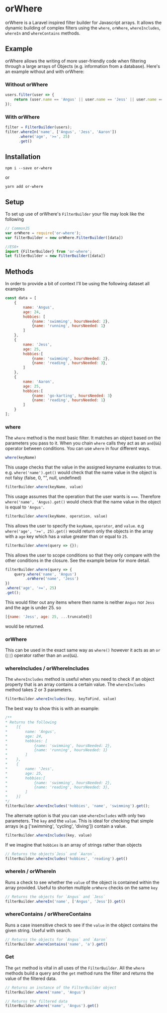 # orWhere
orWhere is a Laravel inspired filter builder for Javascript arrays. It allows the dynamic building of complex filters using the `where`, `orWhere`, `whereIncludes`, `whereIn` and `whereContains` methods.

## Example
orWhere allows the writing of more user-friendly code when filtering through a large arrays of Objects (e.g. information from a database). Here's an example without and with orWhere:

### Without orWhere
```javascript
users.filter(user => {
    return (user.name == 'Angus' || user.name == 'Jess' || user.name == 'Aaron') && user.age >= 25;
});

```

### With orWhere
```javascript
filter = FilterBuilder(users);
filter.whereIn('name', ['Angus', 'Jess', 'Aaron'])
      .where('age', '>=', 25)
      .get()
```

## Installation

```shell
npm i --save or-where
```
or
```shell
yarn add or-where
```

## Setup

To set up use of orWhere's `FilterBuilder` your file may look like the following

```javascript
// CommonJS
var orWhere = require('or-where');
var filterBuilder = new orWhere.FilterBuilder([data])

//ES6+
import {FilterBuilder} from 'or-where';
let filterBuilder = new FilterBuilder([data])
```

## Methods

In order to provide a bit of context I'll be using the following dataset all examples 

```javascript
const data = [
    {
        name: 'Angus',
        age: 24,
        hobbies: [
            {name: 'swimming', hoursNeeded: 2},
            {name: 'running', hoursNeeded: 1}
        ]
    },
    {
        name: 'Jess',
        age: 25,
        hobbies:[
            {name: 'swimming', hoursNeeded: 2},
            {name: 'reading', hoursNeeded: 3},
        ]
    },
    {
        name: 'Aaron',
        age: 25,
        hobbies:[
            {name: 'go-karting', hoursNeeded: 3}
            {name: 'reading', hoursNeeded: 1}
        ]
    }
];
```

### where
The `where` method is the most basic filter. It matches an object based on the parameters you pass to it. When you chain `where` calls they act as an `and`(`&&`) operator between conditions. You can use `where` in four different ways.

```javascript
where(keyName)
```
This usage checks that the value in the assigned keyname evaluates to true. e.g. `where('name').get()` would check that the name value in the object is not falsy (false, 0, "", null, undefined)

```javascript
filterBuilder.where(keyName, value)
```
This usage assumes that the operation that the user wants is `===`. Therefore `where('name', 'Angus).get()` would check that the name value in the object is equal to `'Angus'`.

```javascript
filterBuilder.where(keyName, operation, value)
```
This allows the user to specify the `keyName`, `operator`, and `value`. e.g `where('age', '>=', 25).get()` would return only the objects in the array with a `age` key which has a value greater than or equal to `25`.

```javascript
filterBuilder.where(query => {});
```
This allows the user to scope conditions so that they only compare with the other conditions in the closure. See the example below for more detail.

```javascript
filterBuilder.where(query => {
    query.where('name', 'Angus')
         .orWhere('name', 'Jess')
})
.where('age', '>=', 25)
.get();
```
This would filter out any items where then name is neither `Angus` nor `Jess` and the age is under 25. so 
```javascript
[{name: 'Jess', age: 25, ...truncated}]
```
would be returned.

### orWhere
This can be used in the exact same way as `where()` however it acts as an `or` (` || `) operator rather than an `and`(`&&`).

### whereIncludes / orWhereIncludes
The `whereIncludes` method is useful when you need to check if an object property that is an array contains a certain value. The `whereIncludes` method takes 2 or 3 parameters.
```javascript
filterBuilder.whereIncludes(key, keyToFind, value)
```
The best way to show this is with an example:
```javascript
/** 
* Returns the following
*    [{
*        name: 'Angus',
*        age: 24,
*        hobbies: [
*            {name: 'swimming', hoursNeeded: 2},
*            {name: 'running', hoursNeeded: 1}
*        ]
*    },
*    {
*        name: 'Jess',
*        age: 25,
*        hobbies:[
*            {name: 'swimming', hoursNeeded: 2},
*            {name: 'reading', hoursNeeded: 3},
*        ]
*    }]
*/
filterBuilder.whereIncludes('hobbies', 'name', 'swimming').get();
```
The alternate option is that you can use `whereIncludes` with only two parameters. The `key` and the `value`. This is ideal for checking that simple arrays (e.g ['swimming', 'cycling', 'diving']) contain a value.

```javascript
filterBuilder.whereIncludes(key, value)
```
If we imagine that `hobbies` is an array of strings rather than objects
```javascript
// Returns the objects`Jess` and `Aaron`.
filterBuilder.whereIncludes('hobbies', 'reading').get()
```

### whereIn / orWhereIn
Runs a check to see whether the `value` of the object is contained within the array provided. Useful to shorten multiple `orWhere` checks on the same `key`

```javascript
// Returns the objects for `Angus` and `Jess`
filterBuilder.whereIn('name', ['Angus', 'Jess']).get()
```


### whereContains / orWhereContains
Runs a case insensitive check to see if the `value` in the object contains the given string. Useful with search.

```javascript
// Returns the objects for `Angus` and `Aaron`
filterBuilder.whereContains('name', 'a').get()
```

### Get
The `get` method is vital in all uses of the `FilterBuilder`. All the `where` methods build a query and the `get` method runs the filter and returns the value of the filtered data.

```javascript
// Returns an instance of the FilterBuilder object
filterBuilder.where('name', 'Angus')

// Returns the filtered data
filterBuilder.where('name', 'Angus').get()
```
